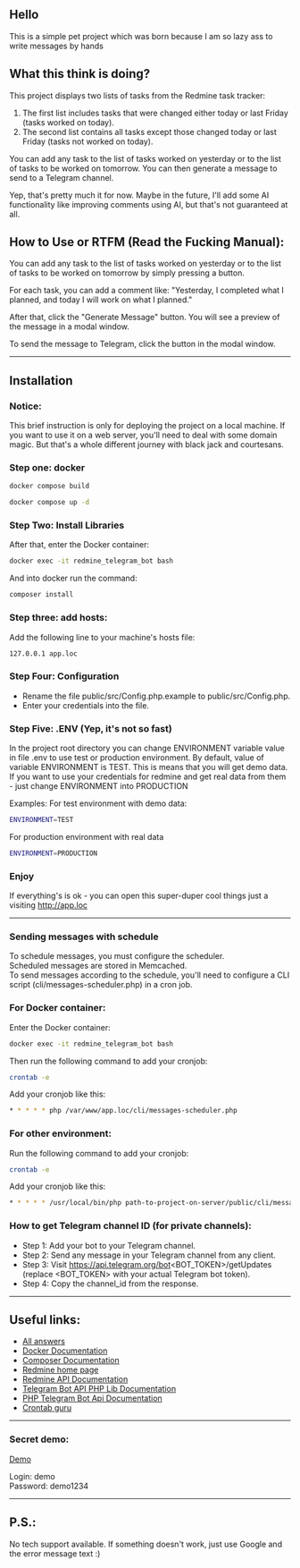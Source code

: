 ## Hello

This is a simple pet project which was born because I am so lazy ass
to write messages by hands

## What this think is doing?

This project displays two lists of tasks from the Redmine task tracker:

1. The first list includes tasks that were changed either today or last Friday (tasks worked on today).
2. The second list contains all tasks except those changed today or last Friday (tasks not worked on today).

You can add any task to the list of tasks worked on yesterday or
to the list of tasks to be worked on tomorrow.
You can then generate a message to send to a Telegram channel.

Yep, that's pretty much it for now. Maybe in the future,
I'll add some AI functionality  like improving comments using AI,
but that's not guaranteed at all.

## How to Use or RTFM (Read the Fucking Manual):

You can add any task to the list of tasks worked on yesterday or to the list of tasks to be worked on tomorrow by simply pressing a button.

For each task, you can add a comment like: "Yesterday, I completed what I planned, and today I will work on what I planned."

After that, click the "Generate Message" button. You will see a preview of the message in a modal window.

To send the message to Telegram, click the button in the modal window.

---

## Installation

### Notice:
This brief instruction is only for deploying the project on a local machine.
If you want to use it on a web server, you'll need to deal with some
domain magic. But that's a whole different journey with black jack
and courtesans.

### Step one: docker

```bash
docker compose build
```

```bash
docker compose up -d
```

### Step Two: Install Libraries
After that, enter the Docker container:

```bash
docker exec -it redmine_telegram_bot bash
```

And into docker run the command:

```bash
composer install
```

### Step three: add hosts:

Add the following line to your machine's hosts file:

```bash
127.0.0.1 app.loc
```
### Step Four: Configuration
- Rename the file public/src/Config.php.example to public/src/Config.php.
- Enter your credentials into the file.

### Step Five: .ENV (Yep, it's not so fast)
In the project root directory you can change ENVIRONMENT variable value in file .env
to use test or production environment.
By default, value of variable ENVIRONMENT is TEST. This is means that you will
get demo data.
If you want to use your credentials for redmine and get real data
from them - just change ENVIRONMENT into PRODUCTION

Examples:
For test environment with demo data:
```bash
ENVIRONMENT=TEST
```
For production environment with real data
```bash
ENVIRONMENT=PRODUCTION
```

### Enjoy

If everything's is ok - you can open this super-duper cool things
just a visiting http://app.loc

---

### Sending messages with schedule

To schedule messages, you must configure the scheduler.<br> 
Scheduled messages are stored in Memcached.<br>
To send messages according to the schedule, you'll need to configure a CLI script (cli/messages-scheduler.php) in a cron job.

### For Docker container:

Enter the Docker container:

```bash
docker exec -it redmine_telegram_bot bash
```

Then run the following command to add your cronjob:

```bash
crontab -e
```

Add your cronjob like this:

```bash
* * * * * php /var/www/app.loc/cli/messages-scheduler.php
```

### For other environment:

Run the following command to add your cronjob:

```bash
crontab -e
```

Add your cronjob like this:

```bash
* * * * * /usr/local/bin/php path-to-project-on-server/public/cli/messages-scheduler.php
```


### How to get Telegram channel ID (for private channels):
- Step 1: Add your bot to your Telegram channel.
- Step 2: Send any message in your Telegram channel from any client.
- Step 3: Visit https://api.telegram.org/bot<BOT_TOKEN>/getUpdates (replace <BOT_TOKEN> with your actual Telegram bot token).
- Step 4: Copy the channel_id from the response.

---

## Useful links:
- [All answers](https://google.com)
- [Docker Documentation](https://docs.docker.com)
- [Composer Documentation](https://getcomposer.org/doc/01-basic-usage.md)
- [Redmine home page](https://www.redmine.org)
- [Redmine API Documentation](https://www.redmine.org/projects/redmine/wiki/rest_api)
- [Telegram Bot API PHP Lib Documentation](https://packagist.org/packages/longman/telegram-bot)
- [PHP Telegram Bot Api Documentation](https://packagist.org/packages/telegram-bot/api)
- [Crontab guru](https://crontab.guru)

---

### Secret demo:
[Demo](http://lazyassinc.vv.dp.ua/)

Login: demo <br>
Password: demo1234

---

## P.S.:
No tech support available.
If something doesn't work, just use Google and the error message text :)
